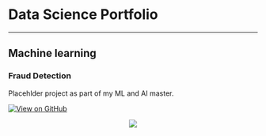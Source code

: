 # Data Science Portfolio

---

## Machine learning

### Fraud Detection

Placehlder project as part of my ML and AI master.

[![View on GitHub](https://img.shields.io/badge/GitHub-View_on_GitHub-blue?logo=GitHub)](https://github.com/sergiocpxfontes/frauddetection)

<center><img src="images/fraud_detection.jpg"/></center>
